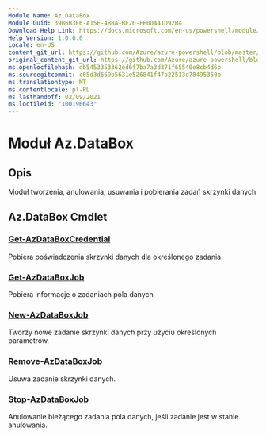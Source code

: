 ```yaml
---
Module Name: Az.DataBox
Module Guid: 39B6B3E6-A15E-48BA-BE20-FE0D441D92B4
Download Help Link: https://docs.microsoft.com/en-us/powershell/module/az.databox
Help Version: 1.0.0.0
Locale: en-US
content_git_url: https://github.com/Azure/azure-powershell/blob/master/src/DataBox/DataBox/help/Az.DataBox.md
original_content_git_url: https://github.com/Azure/azure-powershell/blob/master/src/DataBox/DataBox/help/Az.DataBox.md
ms.openlocfilehash: db5453353362ed6f7ba7a3d371f65540e8cb4d6b
ms.sourcegitcommit: c05d3d669b5631e526841f47b22513d78495350b
ms.translationtype: MT
ms.contentlocale: pl-PL
ms.lasthandoff: 02/09/2021
ms.locfileid: "100196643"
---
```

# Moduł Az.DataBox
## Opis
Moduł tworzenia, anulowania, usuwania i pobierania zadań skrzynki danych

## Az.DataBox Cmdlet
### [Get-AzDataBoxCredential](Get-AzDataBoxCredential.md)
Pobiera poświadczenia skrzynki danych dla określonego zadania.

### [Get-AzDataBoxJob](Get-AzDataBoxJob.md)
Pobiera informacje o zadaniach pola danych

### [New-AzDataBoxJob](New-AzDataBoxJob.md)
Tworzy nowe zadanie skrzynki danych przy użyciu określonych parametrów.

### [Remove-AzDataBoxJob](Remove-AzDataBoxJob.md)
Usuwa zadanie skrzynki danych.

### [Stop-AzDataBoxJob](Stop-AzDataBoxJob.md)
Anulowanie bieżącego zadania pola danych, jeśli zadanie jest w stanie anulowania.

